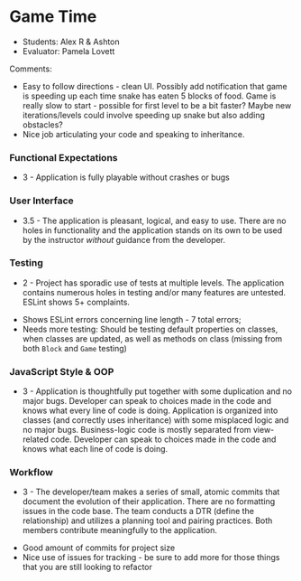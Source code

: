 # Game Time
* Students: Alex R & Ashton
* Evaluator: Pamela Lovett

Comments:
* Easy to follow directions - clean UI. Possibly add notification that game is speeding up each time snake has eaten 5 blocks of food. Game is really slow to start - possible for first level to be a bit faster? Maybe new iterations/levels could involve speeding up snake but also adding obstacles?
* Nice job articulating your code and speaking to inheritance. 

### Functional Expectations

* 3 - Application is fully playable without crashes or bugs

### User Interface

* 3.5 - The application is pleasant, logical, and easy to use. There are no holes in functionality and the application stands on its own to be used by the instructor _without_ guidance from the developer.

### Testing

* 2 - Project has sporadic use of tests at multiple levels. The application contains numerous holes in testing and/or many features are untested. ESLint shows 5+ complaints.

- Shows ESLint errors concerning line length - 7 total errors;
- Needs more testing: Should be testing default properties on classes, when classes are updated, as well as methods on class (missing from both `Block` and `Game` testing)

### JavaScript Style & OOP

* 3 - Application is thoughtfully put together with some duplication and no major bugs. Developer can speak to choices made in the code and knows what every line of code is doing. Application is organized into classes (and correctly uses inheritance) with some misplaced logic and no major bugs. Business-logic code is mostly separated from view-related code. Developer can speak to choices made in the code and knows what each line of code is doing.

### Workflow

* 3 - The developer/team makes a series of small, atomic commits that document the evolution of their application. There are no formatting issues in the code base. The team conducts a DTR (define the relationship) and utilizes a planning tool and pairing practices. Both members contribute meaningfully to the application.

- Good amount of commits for project size
- Nice use of issues for tracking - be sure to add more for those things that you are still looking to refactor